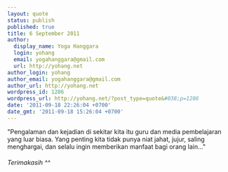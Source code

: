 ```yaml
---
layout: quote
status: publish
published: true
title: 6 September 2011
author:
  display_name: Yoga Hanggara
  login: yohang
  email: yogahanggara@gmail.com
  url: http://yohang.net
author_login: yohang
author_email: yogahanggara@gmail.com
author_url: http://yohang.net
wordpress_id: 1286
wordpress_url: http://yohang.net/?post_type=quote&#038;p=1286
date: '2011-09-18 22:26:04 +0700'
date_gmt: '2011-09-18 15:26:04 +0700'
---
```

‎"Pengalaman dan kejadian di sekitar kita itu guru dan media pembelajaran yang luar biasa. Yang penting kita tidak punya niat jahat, jujur, saling menghargai, dan selalu ingin memberikan manfaat bagi orang lain..."

###### Terimakasih ^^
